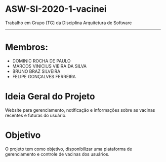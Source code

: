 # ASW-SI-2020-1-vacinei

Trabalho em Grupo (TG) da Disciplina Arquitetura de Software 

---

# Membros:
* DOMINIC ROCHA DE PAULO
* MARCOS VINICIUS VIEIRA DA SILVA
* BRUNO BRAZ SILVEIRA
* FELIPE GONÇALVES FERREIRA

# Ideia Geral do Projeto

Website para gerenciamento, notificação e informações sobre as vacinas recentes e futuras do usuário.

# Objetivo

O projeto tem como objetivo, disponibilizar uma plataforma de gerenciamento e controle de vacinas dos usuários.
